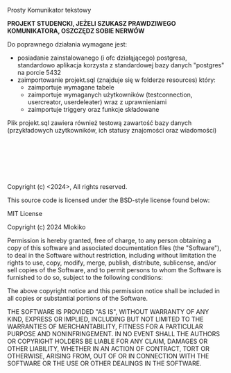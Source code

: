 Prosty Komunikator tekstowy

<strong> PROJEKT STUDENCKI, JEŻELI SZUKASZ PRAWDZIWEGO KOMUNIKATORA, OSZCZĘDZ SOBIE NERWÓW </strong>

Do poprawnego działania wymagane jest:
- posiadanie zainstalowanego (i ofc działąjącego) postgresa, standardowo aplikacja korzysta z standardowej bazy danych "postgres" na porcie 5432
- zaimportowanie projekt.sql (znajduje się w folderze resources) który:
  - zaimportuje wymagane tabele
  - zaimportuje wymaganych użytkowników (testconnection, usercreator, userdeleater) wraz z uprawnieniami
  - zaimportuje triggery oraz funkcje składowane

Plik projekt.sql zawiera również testową zawartość bazy danych (przykładowych użytkowników, ich statusy znajomości oraz wiadomości)

<br><br><br><br><br>


Copyright (c) <2024>, <Mlokiko>
All rights reserved.

This source code is licensed under the BSD-style license found below:


MIT License

Copyright (c) 2024 Mlokiko

Permission is hereby granted, free of charge, to any person obtaining a copy
of this software and associated documentation files (the "Software"), to deal
in the Software without restriction, including without limitation the rights
to use, copy, modify, merge, publish, distribute, sublicense, and/or sell
copies of the Software, and to permit persons to whom the Software is
furnished to do so, subject to the following conditions:

The above copyright notice and this permission notice shall be included in all
copies or substantial portions of the Software.

THE SOFTWARE IS PROVIDED "AS IS", WITHOUT WARRANTY OF ANY KIND, EXPRESS OR
IMPLIED, INCLUDING BUT NOT LIMITED TO THE WARRANTIES OF MERCHANTABILITY,
FITNESS FOR A PARTICULAR PURPOSE AND NONINFRINGEMENT. IN NO EVENT SHALL THE
AUTHORS OR COPYRIGHT HOLDERS BE LIABLE FOR ANY CLAIM, DAMAGES OR OTHER
LIABILITY, WHETHER IN AN ACTION OF CONTRACT, TORT OR OTHERWISE, ARISING FROM,
OUT OF OR IN CONNECTION WITH THE SOFTWARE OR THE USE OR OTHER DEALINGS IN THE
SOFTWARE.
